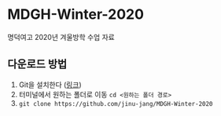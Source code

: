 # MDGH-Winter-2020
명덕여고 2020년 겨울방학 수업 자료

## 다운로드 방법
1. Git을 설치한다 ([링크](https://git-scm.com/downloads))
2. 터미널에서 원하는 폴더로 이동 `cd <원하는 폴더 경로>`
3. `git clone https://github.com/jinu-jang/MDGH-Winter-2020`
